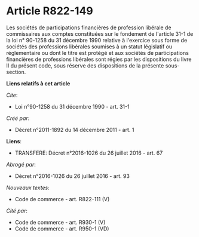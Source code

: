 # Article R822-149

Les sociétés de participations financières de profession libérale de commissaires aux comptes constituées sur le fondement de
l'article 31-1 de la loi n° 90-1258 du 31 décembre 1990 relative à l'exercice sous forme de sociétés des professions
libérales soumises à un statut législatif ou réglementaire ou dont le titre est protégé et aux sociétés de participations
financières de professions libérales sont régies par les dispositions du livre II du présent code, sous réserve des
dispositions de la présente sous-section.

**Liens relatifs à cet article**

_Cite_:

  - Loi n°90-1258 du 31 décembre 1990 - art. 31-1

_Créé par_:

  - Décret n°2011-1892 du 14 décembre 2011 - art. 1

**Liens**:

  - TRANSFERE: Décret n°2016-1026 du 26 juillet 2016 - art. 67

_Abrogé par_:

  - Décret n°2016-1026 du 26 juillet 2016 - art. 93

_Nouveaux textes_:

  - Code de commerce - art. R822-111 (V)

_Cité par_:

  - Code de commerce - art. R930-1 (V)
  - Code de commerce - art. R950-1 (VD)
